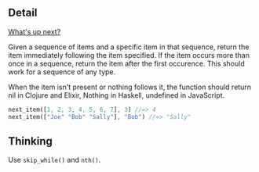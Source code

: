 ## Detail

[What's up next?](https://www.codewars.com/kata/542ebbdb494db239f8000046)

Given a sequence of items and a specific item in that sequence, return the item immediately following the item specified. If the item occurs more than once in a sequence, return the item after the first occurence. This should work for a sequence of any type.

When the item isn't present or nothing follows it, the function should return nil in Clojure and Elixir, Nothing in Haskell, undefined in JavaScript.

```rust
next_item([1, 2, 3, 4, 5, 6, 7], 3) //=> 4
next_item(["Joe" "Bob" "Sally"], "Bob") //=> "Sally"
```

## Thinking

Use `skip_while()` and `nth()`.